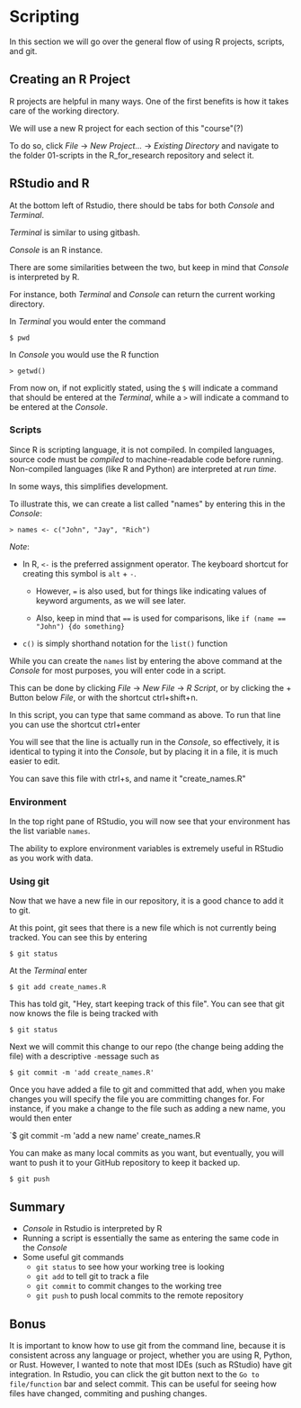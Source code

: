# Scripting

In this section we will go over the general flow of using R projects, scripts, and git.

## Creating an R Project

R projects are helpful in many ways. One of the first benefits is how it takes care of the working directory.

We will use a new R project for each section of this "course"(?)

To do so, click *File* -> *New Project...* -> *Existing Directory* and navigate to the folder 01-scripts in the R_for_research repository and select it.

## RStudio and R

At the bottom left of Rstudio, there should be tabs for both _Console_ and _Terminal_.

_Terminal_ is similar to using gitbash.

_Console_ is an R instance.

There are some similarities between the two, but keep in mind that _Console_ is interpreted by R.

For instance, both _Terminal_ and _Console_ can return the current working directory.

In _Terminal_ you would enter the command

`$ pwd`

In _Console_ you would use the R function

`> getwd()`

From now on, if not explicitly stated, using the `$` will indicate a command that should be entered at the _Terminal_, while a `>` will indicate a command to be entered at the _Console_.

### Scripts

Since R is scripting language, it is not compiled. In compiled languages, source code must be *compiled* to machine-readable code before running. Non-compiled languages (like R and Python) are interpreted at *run time*.

In some ways, this simplifies development.

To illustrate this, we can create a list called "names" by entering this in the _Console_:

`> names <- c("John", "Jay", "Rich")`

*Note*:

* In R, `<-` is the preferred assignment operator. The keyboard shortcut for creating this symbol is `alt` + `-`.

  * However, `=` is also used, but for things like indicating values of keyword arguments, as we will see later.

  * Also, keep in mind that `==` is used for comparisons, like `if (name == "John") {do something}`

* `c()` is simply shorthand notation for the `list()` function


While you can create the `names` list by entering the above command at the _Console_ for most purposes, you will enter code in a script.

This can be done by clicking *File* -> *New File* -> *R Script*, or by clicking the + Button below *File*, or with the shortcut ctrl+shift+n.

In this script, you can type that same command as above. To run that line you can use the shortcut ctrl+enter

You will see that the line is actually run in the _Console_, so effectively, it is identical to typing it into the _Console_, but by placing it in a file, it is much easier to edit.

You can save this file with ctrl+s, and name it "create_names.R"


### Environment

In the top right pane of RStudio, you will now see that your environment has the list variable `names`.

The ability to explore environment variables is extremely useful in RStudio as you work with data.

### Using git

Now that we have a new file in our repository, it is a good chance to add it to git.

At this point, git sees that there is a new file which is not currently being tracked. You can see this by entering

`$ git status`

At the _Terminal_ enter

`$ git add create_names.R`

This has told git, "Hey, start keeping track of this file". You can see that git now knows the file is being tracked with

`$ git status`

Next we will commit this change to our repo (the change being adding the file) with a descriptive `-m`essage such as

`$ git commit -m 'add create_names.R'`

Once you have added a file to git and committed that add, when you make changes you will specify the file you are committing changes for. For instance, if you make a change to the file such as adding a new name, you would then enter

`$ git commit -m 'add a new name' create_names.R

You can make as many local commits as you want, but eventually, you will want to push it to your GitHub repository to keep it backed up.

`$ git push`

## Summary

* _Console_ in Rstudio is interpreted by R
* Running a script is essentially the same as entering the same code in the _Console_
* Some useful git commands
  * `git status` to see how your working tree is looking
  * `git add` to tell git to track a file
  * `git commit` to commit changes to the working tree
  * `git push` to push local commits to the remote repository
  
## Bonus

It is important to know how to use git from the command line, because it is consistent across any language or project, whether you are using R, Python, or Rust. However, I wanted to note that most IDEs (such as RStudio) have git integration. In Rstudio, you can click the git button next to the `Go to file/function` bar and select commit. This can be useful for seeing how files have changed, commiting and pushing changes.

